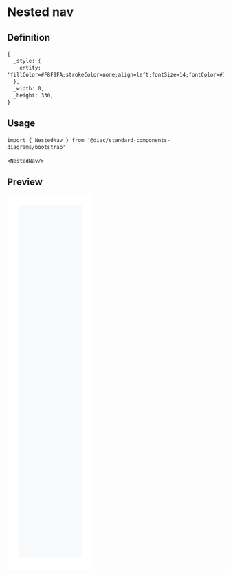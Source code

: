 # Nested nav

## Definition

```
{
  _style: { 
    entity: 'fillColor=#F8F9FA;strokeColor=none;align=left;fontSize=14;fontColor=#323232;',
  },
  _width: 0,
  _height: 330,
}
```

## Usage

```
import { NestedNav } from '@diac/standard-components-diagrams/bootstrap'

<NestedNav/>
```

## Preview

<img src="./nested-nav.png" width="200"/>
